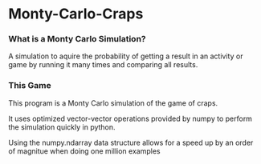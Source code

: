 # Monty-Carlo-Craps
### What is a Monty Carlo Simulation?
A simulation to aquire the probability of getting a result in an
activity or game by running it many times and comparing all results.

### This Game
This program is a Monty Carlo simulation of the game of craps.

It uses optimized vector-vector operations provided by numpy
to perform the simulation quickly in python.

Using the numpy.ndarray data structure allows for a speed up by an order of magnitue 
when doing one million examples